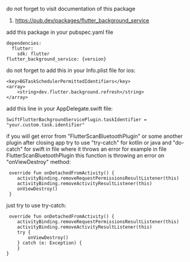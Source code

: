 do not forget to visit documentation of this package

1. https://pub.dev/packages/flutter_background_service

add this package in your pubspec.yaml file

    dependencies:
      flutter:
        sdk: flutter
    flutter_background_service: {version}

do not forget to add this in your Info.plist file for ios:

    <key>BGTaskSchedulerPermittedIdentifiers</key>
    <array>
        <string>dev.flutter.background.refresh</string>
    </array>

add this line in your AppDelegate.swift file:

    SwiftFlutterBackgroundServicePlugin.taskIdentifier = "your.custom.task.identifier"

if you will get error from "FlutterScanBluetoothPlugin" or some another plugin after closing app 
try to use "try-catch" for kotlin or java and "do-catch" for swift in file where it throws an error
for example in file FlutterScanBluetoothPlugin this function is throwing an error on "onViewDestroy" method:

     override fun onDetachedFromActivity() {
        activityBinding.removeRequestPermissionsResultListener(this)
        activityBinding.removeActivityResultListener(this)
        onViewDestroy()
     }

just try to use try-catch:

     override fun onDetachedFromActivity() {
        activityBinding.removeRequestPermissionsResultListener(this)
        activityBinding.removeActivityResultListener(this)
        try {
            onViewDestroy()
        } catch (e: Exception) {
        }
    }